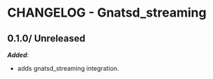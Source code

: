 # CHANGELOG - Gnatsd_streaming

## 0.1.0/ Unreleased


***Added***: 

* adds gnatsd_streaming integration.

